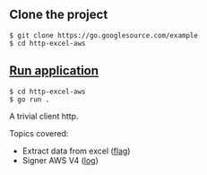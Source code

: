 ## Clone the project

```
$ git clone https://go.googlesource.com/example
$ cd http-excel-aws
```

## [Run application](./)

```
$ cd http-excel-aws
$ go run .
```

A trivial client http.

Topics covered:

* Extract data from excel ([flag](//golang.org/pkg/flag/))
* Signer AWS V4 ([log](//golang.org/pkg/log/))
